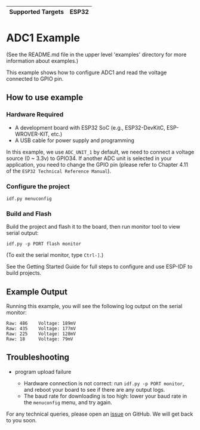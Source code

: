 | Supported Targets | ESP32 |
| ----------------- | ----- |

# ADC1 Example

(See the README.md file in the upper level 'examples' directory for more information about examples.)

This example shows how to configure ADC1 and read the voltage connected to GPIO pin.

## How to use example

### Hardware Required

* A development board with ESP32 SoC (e.g., ESP32-DevKitC, ESP-WROVER-KIT, etc.)
* A USB cable for power supply and programming

In this example, we use `ADC_UNIT_1` by default, we need to connect a voltage source (0 ~ 3.3v) to GPIO34. If another ADC unit is selected in your application, you need to change the GPIO pin (please refer to Chapter 4.11 of the `ESP32 Technical Reference Manual`).

### Configure the project

```
idf.py menuconfig
```

### Build and Flash

Build the project and flash it to the board, then run monitor tool to view serial output:

```
idf.py -p PORT flash monitor
```

(To exit the serial monitor, type ``Ctrl-]``.)

See the Getting Started Guide for full steps to configure and use ESP-IDF to build projects.

## Example Output

Running this example, you will see the following log output on the serial monitor:

```
Raw: 486	Voltage: 189mV
Raw: 435	Voltage: 177mV
Raw: 225	Voltage: 128mV
Raw: 18	    Voltage: 79mV
```

## Troubleshooting

* program upload failure

    * Hardware connection is not correct: run `idf.py -p PORT monitor`, and reboot your board to see if there are any output logs.
    * The baud rate for downloading is too high: lower your baud rate in the `menuconfig` menu, and try again.

For any technical queries, please open an [issue](https://github.com/espressif/esp-idf/issues) on GitHub. We will get back to you soon.
